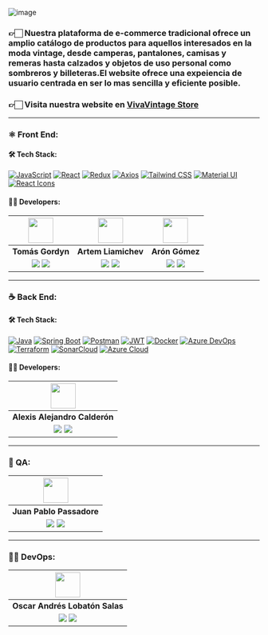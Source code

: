 ![image](https://github.com/No-Country/c12-12-m-java-react/assets/102260190/b2c91d97-872c-42a5-80f6-6fe01d0fe260)

<h3>👉🏻 Nuestra plataforma de e-commerce tradicional ofrece un amplio catálogo de productos para aquellos interesados en la moda vintage, desde camperas, pantalones, camisas y remeras hasta calzados y objetos de uso personal como sombreros y billeteras.El website ofrece una expeiencia de usuario centrada en ser lo mas sencilla y eficiente posible.</h3>

<h3>👉🏻 <b>Visita nuestra website en <a href="https://vivavintage.azurewebsites.net/">VivaVintage Store</a></b></h3>

<hr/>

### ⚛️ Front End:

#### 🛠️ Tech Stack:

[![JavaScript](https://img.shields.io/badge/JavaScript-%23F7DF1E.svg?&style=for-the-badge&logo=javascript&logoColor=black)](https://developer.mozilla.org/en-US/docs/Web/JavaScript)
[![React](https://img.shields.io/badge/React-%2361DAFB.svg?&style=for-the-badge&logo=react&logoColor=white)](https://reactjs.org/)
[![Redux](https://img.shields.io/badge/Redux-%23764ABC.svg?&style=for-the-badge&logo=redux&logoColor=white)](https://redux.js.org/)
[![Axios](https://img.shields.io/badge/Axios-%230079FF.svg?&style=for-the-badge&logo=axios&logoColor=white)](https://axios-http.com/)
[![Tailwind CSS](https://img.shields.io/badge/Tailwind%20CSS-%231a202c.svg?&style=for-the-badge&logo=tailwind-css&logoColor=38b2ac)](https://tailwindcss.com/)
[![Material UI](https://img.shields.io/badge/Material%20UI-%230081CB.svg?&style=for-the-badge&logo=material-ui&logoColor=white)](https://material-ui.com/)
[![React Icons](https://img.shields.io/badge/React%20Icons-%2361DAFB.svg?&style=for-the-badge&logo=react&logoColor=white)](https://react-icons.github.io/react-icons/) 

#### 🧑‍💻 Developers:

| <img src="https://avatars.githubusercontent.com/u/58971759?v=4" width=50>| <img src="https://avatars.githubusercontent.com/u/76532860?v=4" width=50>| <img src="https://avatars.githubusercontent.com/u/102260190?v=4" width=50>|
|:-:|:-:|:-:|
| **Tomás Gordyn**| **Artem Liamichev**| **Arón Gómez**|
| <a href="https://github.com/tgordyn"><img src="https://img.shields.io/badge/github-%23121011.svg?&style=for-the-badge&logo=github&logoColor=white"/></a> <a href="https://www.linkedin.com/in/tomasgordyn/"><img src="https://img.shields.io/badge/linkedin%20-%230077B5.svg?&style=for-the-badge&logo=linkedin&logoColor=white"/></a> | <a href="https://github.com/artem-liamichev"><img src="https://img.shields.io/badge/github-%23121011.svg?&style=for-the-badge&logo=github&logoColor=white"/></a> <a href="https://www.linkedin.com/in/artem-liamichev-6227b7266/"><img src="https://img.shields.io/badge/linkedin%20-%230077B5.svg?&style=for-the-badge&logo=linkedin&logoColor=white"/></a> | <a href="https://github.com/Bagse"><img src="https://img.shields.io/badge/github-%23121011.svg?&style=for-the-badge&logo=github&logoColor=white"/></a> <a href="https://www.linkedin.com/in/brian-ar%C3%B3n-g%C3%B3mez-sequeiros/"><img src="https://img.shields.io/badge/linkedin%20-%230077B5.svg?&style=for-the-badge&logo=linkedin&logoColor=white"/></a> |
<hr/>

### ☕ Back End:

#### 🛠️ Tech Stack:

[![Java](https://img.shields.io/badge/Java-%23FF3333.svg?&style=for-the-badge&logo=java&logoColor=white)](https://www.oracle.com/java/technologies/javase-downloads.html)
[![Spring Boot](https://img.shields.io/badge/Spring%20Boot-%236DB33F.svg?&style=for-the-badge&logo=spring-boot&logoColor=white)](https://spring.io/projects/spring-boot)
[![Postman](https://img.shields.io/badge/Postman-%23FF6C37.svg?&style=for-the-badge&logo=postman&logoColor=white)](https://www.postman.com/)
[![JWT](https://img.shields.io/badge/JWT-%23000000.svg?&style=for-the-badge&logo=json-web-tokens&logoColor=white)](https://jwt.io/)
[![Docker](https://img.shields.io/badge/Docker-%232496ED.svg?&style=for-the-badge&logo=docker&logoColor=white)](https://www.docker.com/)
[![Azure DevOps](https://img.shields.io/badge/Azure%20DevOps-%230078D4.svg?&style=for-the-badge&logo=azure-devops&logoColor=white)](https://azure.microsoft.com/services/devops/)
[![Terraform](https://img.shields.io/badge/Terraform-%23623CE4.svg?&style=for-the-badge&logo=terraform&logoColor=white)](https://www.terraform.io/)
[![SonarCloud](https://img.shields.io/badge/SonarCloud-%23FF4800.svg?&style=for-the-badge&logo=sonarcloud&logoColor=white)](https://sonarcloud.io/)
[![Azure Cloud](https://img.shields.io/badge/Azure%20Cloud-%230072C6.svg?&style=for-the-badge&logo=microsoft-azure&logoColor=white)](https://azure.microsoft.com/cloud-computing/)

#### 🧑‍💻 Developers:
| <img src="https://avatars.githubusercontent.com/u/70349412?v=4" width=50>|
|:-:|
| **Alexis Alejandro Calderón**|
| <a href="https://github.com/calderonic"><img src="https://img.shields.io/badge/github-%23121011.svg?&style=for-the-badge&logo=github&logoColor=white"/></a> <a href="https://www.linkedin.com/in/alejandrodev2019/"><img src="https://img.shields.io/badge/linkedin%20-%230077B5.svg?&style=for-the-badge&logo=linkedin&logoColor=white"/></a> |

<hr/>

### 🧪 QA:

| <img src="https://media.licdn.com/media/AAYQAQSOAAgAAQAAAAAAAB-zrMZEDXI2T62PSuT6kpB6qg.png" width=50>|
|:-:|
| **Juan Pablo Passadore**|
| <a href="https://github.com/juampypassa"><img src="https://img.shields.io/badge/github-%23121011.svg?&style=for-the-badge&logo=github&logoColor=white"/></a> <a href="https://www.linkedin.com/in/juan-pablo-passadore-denis-105349116"><img src="https://img.shields.io/badge/linkedin%20-%230077B5.svg?&style=for-the-badge&logo=linkedin&logoColor=white"/></a> |

<hr/>

### 👩‍💼 DevOps:

| <img src="https://avatars.githubusercontent.com/u/64810718?s=400&u=dd5719eb713d682979aa567c091ff300c628342b&v=4v" width=50>|
|:-:|
| **Oscar Andrés Lobatón Salas**|
| <a href="https://github.com/ovas04"><img src="https://img.shields.io/badge/github-%23121011.svg?&style=for-the-badge&logo=github&logoColor=white"/></a> <a href="https://www.linkedin.com/in/oscar-andres-lobaton-salas/"><img src="https://img.shields.io/badge/linkedin%20-%230077B5.svg?&style=for-the-badge&logo=linkedin&logoColor=white"/></a> |

